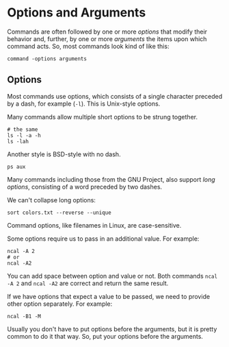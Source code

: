 # Options and Arguments

Commands are often followed by one or more *options* that modify their behavior and,
further, by one or more *arguments* the items upon which command acts. So, most commands
look kind of like this:

```
command -options arguments
```

## Options

Most commands use options, which consists of a single character preceded by a dash, for
example (`-l`). This is Unix-style options.

Many commands allow multiple short options to be strung together.

```shell
# the same
ls -l -a -h
ls -lah
```

Another style is BSD-style with no dash.

```shell
ps aux
```

Many commands including those from the GNU Project, also support *long options*,
consisting of a word preceded by two dashes.

We can't collapse long options:

```shell
sort colors.txt --reverse --unique
```

Command options, like filenames in Linux, are case-sensitive.

Some options require us to pass in an additional value. For example:

```shell
ncal -A 2
# or
ncal -A2
```

You can add space between option and value or not. Both commands `ncal -A 2` and
`ncal -A2` are correct and return the same result.

If we have options that expect a value to be passed, we need to provide other option
separately. For example:

```shell
ncal -B1 -M
```

Usually you don't have to put options before the arguments, but it is pretty common to
do it that way. So, put your options before the arguments.
